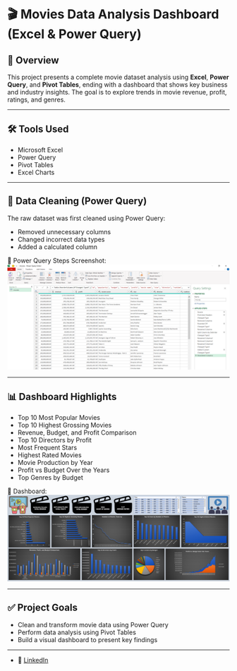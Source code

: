 # 🎬 Movies Data Analysis Dashboard (Excel & Power Query)

## 📌 Overview
This project presents a complete movie dataset analysis using **Excel**, **Power Query**, and **Pivot Tables**, ending with a dashboard that shows key business and industry insights. The goal is to explore trends in movie revenue, profit, ratings, and genres.

---

## 🛠️ Tools Used
- Microsoft Excel
- Power Query
- Pivot Tables
- Excel Charts

---

## 🧹 Data Cleaning (Power Query)
The raw dataset was first cleaned using Power Query:
- Removed unnecessary columns
- Changed incorrect data types
- Added a calculated column  

📸 Power Query Steps Screenshot:  
![Power Query Steps](./Images/power_query_steps.PNG)

---

## 📊 Dashboard Highlights
- Top 10 Most Popular Movies
- Top 10 Highest Grossing Movies
- Revenue, Budget, and Profit Comparison
- Top 10 Directors by Profit
- Most Frequent Stars
- Highest Rated Movies
- Movie Production by Year
- Profit vs Budget Over the Years
- Top Genres by Budget

📸 Dashboard:  
![Dashboard](./Images/Dashboard.PNG)

---

## ✅ Project Goals
- Clean and transform movie data using Power Query
- Perform data analysis using Pivot Tables
- Build a visual dashboard to present key findings

---

- 💼 [LinkedIn](www.linkedin.com/in/ahmed-abdelmoaty-2b6860357)

